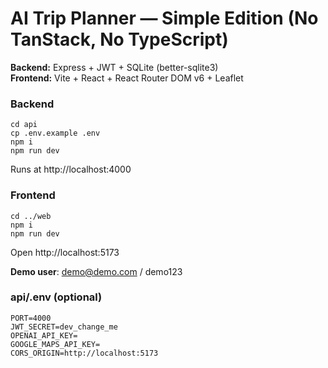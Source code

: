 
# AI Trip Planner — Simple Edition (No TanStack, No TypeScript)

**Backend:** Express + JWT + SQLite (better-sqlite3)  
**Frontend:** Vite + React + React Router DOM v6 + Leaflet

### Backend
```
cd api
cp .env.example .env
npm i
npm run dev
```
Runs at http://localhost:4000

### Frontend
```
cd ../web
npm i
npm run dev
```
Open http://localhost:5173

**Demo user**: demo@demo.com / demo123

### api/.env (optional)
```
PORT=4000
JWT_SECRET=dev_change_me
OPENAI_API_KEY=
GOOGLE_MAPS_API_KEY=
CORS_ORIGIN=http://localhost:5173
```
